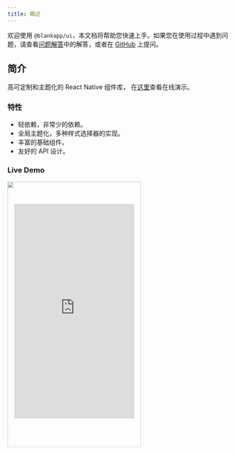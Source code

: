 ```yaml
---
title: 概述
---
```

欢迎使用 `@blankapp/ui`，本文档将帮助您快速上手。如果您在使用过程中遇到问题，请查看[问题解答](troubleshooting.html)中的解答，或者在 [GitHub](https://github.com/blankapp/ui/issues) 上提问。

## 简介

高可定制和主题化的 React Native 组件库， 在[这里](https://uiexplorer.blankapp.org)查看在线演示。

### 特性

- 轻依赖，非常少的依赖。
- 全局主题化，多种样式选择器的实现。
- 丰富的基础组件。
- 友好的 API 设计。

### Live Demo

<div style="width: 400px; height: 795px; transform: scale(0.75); transform-origin: 0 0;">
  <img style="width: 400px; height: 795px;" src="/assets/images/nexus5_black.png" />
  <iframe
    style="position: absolute; overflow: hidden; z-index: 1000; background-color: rgb(0, 0, 0); width: 360px; height: 640px; top: 67px; left: 20px;"
    src="https://uiexplorer.blankapp.org"
    width="300px"
    height="597px"
    frameborder="0"
    scrolling="no"
  />
</div>

## 快速开始

### 必备条件

开始之前确保你已安装：

- 已安装 [Yarn](https://yarnpkg.com/)
- 已安装 [React Native](https://facebook.github.io/react-native/)

### 安装

创建一个新的 React Native 项目：

```bash
$ react-native init HelloWorld
$ cd HelloWorld
```

安装 `@blankapp/ui` 并链接到您的项目中：

```bash
$ yarn add @blankapp/ui
```

现在，只需将以下内容复制到 React Native 项目的index.ios.js文件：

``` js
import React, { Component } from 'react';
import { AppRegistry } from 'react-native';
import {
  ThemeProvider,
  Screen,
  Text,
} from '@blankapp/ui';

class Examples extends Component {
  render() {
    return (
      <ThemeProvider>
        <Screen>
          <Text>Hello World</Text>
        </Screen>
      </ThemeProvider>
    );
  }
}

AppRegistry.registerComponent('Examples', () => Examples);
```

***P.S. 如是你想快速开始一个项目，可使用我们为你准备的项目模板 [react-native-template-ui-based](/zh-Hans/practices/project-template.html)。***

### 运行程序

- 在 Android 上运行：

```bash
$ react-native run-android
$ adb reverse tcp:8081 tcp:8081   # required to ensure the Android app can
```

- 在 iOS 上运行：

```bash
$ react-native run-ios
```
